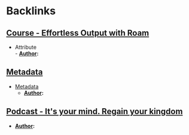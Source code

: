 
# Backlinks
## [Course - Effortless Output with Roam](<Course - Effortless Output with Roam.md>)
- Attribute  
                - **[Author](<Author.md>):**

## [Metadata](<Metadata.md>)
- [Metadata](<Metadata.md>)
    - **[Author](<Author.md>):**

## [Podcast - It's your mind. Regain your kingdom](<Podcast - It's your mind. Regain your kingdom.md>)
- **[Author](<Author.md>):**

